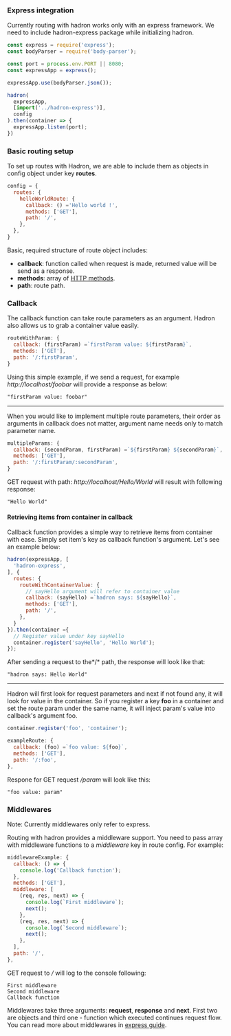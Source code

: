 ### Express integration

Currently routing with hadron works only with an express framework. We need to include hadron-express package while initializing hadron.

```javascript
const express = require('express');
const bodyParser = require('body-parser');

const port = process.env.PORT || 8080;
const expressApp = express();

expressApp.use(bodyParser.json());

hadron(
  expressApp,
  [import('../hadron-express')],
  config
).then(container => {
  expressApp.listen(port);
})
```

### Basic routing setup

To set up routes with Hadron, we are able to include them as objects in config object under key **routes**.
```javascript
config = {
  routes: {
    helloWorldRoute: {
      callback: () ='Hello world !',
      methods: ['GET'],
      path: '/',
    },
  },
}
```
Basic, required structure of route object includes:

* **callback**: function called when request is made, returned value will be send as a response.
* **methods**: array of [HTTP methods](https://en.wikipedia.org/wiki/Hypertext_Transfer_Protocol#Request_methods).
* **path**: route path.

### Callback

The callback function can take route parameters as an argument. Hadron also allows us to grab a container value easily.

```javascript
routeWithParam: {
  callback: (firstParam) =`firstParam value: ${firstParam}`,
  methods: ['GET'],
  path: '/:firstParam',
}
```
Using this simple example, if we send a request, for example *http://localhost/foobar* will provide a response as below:
```
"firstParam value: foobar"
```  
---
When you would like to implement multiple route parameters, their order as arguments in callback does not matter, argument name needs only to match parameter name.
```javascript
multipleParams: {
  callback: (secondParam, firstParam) =`${firstParam} ${secondParam}`,
  methods: ['GET'],
  path: '/:firstParam/:secondParam',
}
```
GET request with path: *http://localhost/Hello/World* will result with following response:
```
"Hello World"
```
#### Retrieving items from container in callback
Callback function provides a simple way to retrieve items from container with ease. Simply set item's key as callback function's argument. Let's see an example below:
```javascript
hadron(expressApp, [
  'hadron-express',
], {
  routes: {
    routeWithContainerValue: {
      // sayHello argument will refer to container value
      callback: (sayHello) =`hadron says: ${sayHello}`,
      methods: ['GET'],
      path: '/',
    },
  }
}).then(container ={
  // Register value under key sayHello
  container.register('sayHello', 'Hello World');
});
```
After sending a request to the*/* path, the response will look like that:
```
"hadron says: Hello World"
```
---
Hadron will first look for request parameters and next if not found any, it will look for value in the container. So if you register a key **foo** in a container and set the route param under the same name, it will inject param's value into callback's argument foo.
```javascript
container.register('foo', 'container');
```
```javascript
exampleRoute: {
  callback: (foo) =`foo value: ${foo}`,
  methods: ['GET'],
  path: '/:foo',
},
```
Respone for GET request */param* will look like this:
```
"foo value: param"
```

### Middlewares

Note: Currently middlewares only refer to express.

Routing with hadron provides a middleware support. You need to pass array with middleware functions to a *middleware* key in route config.
For example:
```javascript
middlewareExample: {
  callback: () => {
    console.log('Callback function');
  },
  methods: ['GET'],
  middleware: [
    (req, res, next) => {
      console.log(`First middleware`);
      next();
    },
    (req, res, next) => {
      console.log(`Second middleware`);
      next();
    },
  ],
  path: '/',
},
```
GET request to */* will log to the console following:
```
First middleware
Second middleware
Callback function
```
Middlewares take three arguments: **request**, **response** and **next**. First two are objects and third one - function which executed continues request flow.
You can read more about middlewares in [express guide](https://expressjs.com/en/guide/using-middleware.html).